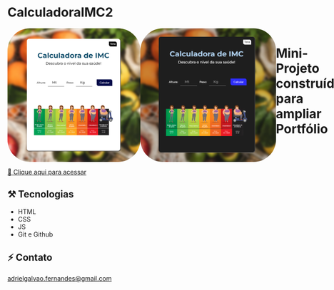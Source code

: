 # CalculadoraIMC2

<div style="display: flex">
<img align="top" alt="Preview1" height="300" style="border-radius:50px;" src="img/Tela1.png">
<img align="top" alt="Preview2" height="300" style="border-radius:50px;" src="img/Tela2.png">
<h1>Mini-Projeto construído para ampliar Portfólio<h1>
</div>



[🔗​ Clique aqui para acessar](https://adrielfgs.github.io/CalculadoraIMC2/)

## ⚒️​ Tecnologias

- HTML
- CSS
- JS
- Git e Github

## ⚡​​ ​Contato

adrielgalvao.fernandes@gmail.com

